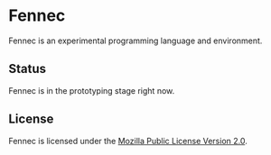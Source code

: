 # Fennec

Fennec is an experimental programming language and environment.

## Status

Fennec is in the prototyping stage right now.

## License

Fennec is licensed under the [Mozilla Public License Version 2.0](./LICENSE).

